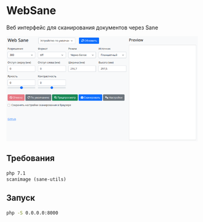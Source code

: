 # WebSane

Веб интерфейс для сканирования документов через Sane

<img src=".github/websane_2.png" alt="Web Sane">

## Требования

```
php 7.1
scanimage (sane-utils)
```

## Запуск

```bash
php -S 0.0.0.0:8000
```
